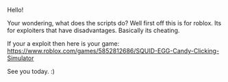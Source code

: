 Hello!

Your wondering, what does the scripts do? Well first off this is for roblox. Its for exploiters that have disadvantages. Basically its cheating.

If your a exploit then here is your game: https://www.roblox.com/games/5852812686/SQUID-EGG-Candy-Clicking-Simulator

See you today. :)
